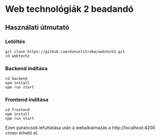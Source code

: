# Web technológiák 2 beadandó

## Használati útmutató

### Letöltés

```
git clone https://github.com/danielstreba/webtech2.git
cd webtech2
```

### Backend indítása

```
cd backend
npm install
npm run start
```

### Frontend indítása

```
cd frontend
npm install
npm run start
```

Ezen parancsok lefuttatása után a webalkalmazás a http://localhost:4200 címen érhető el.